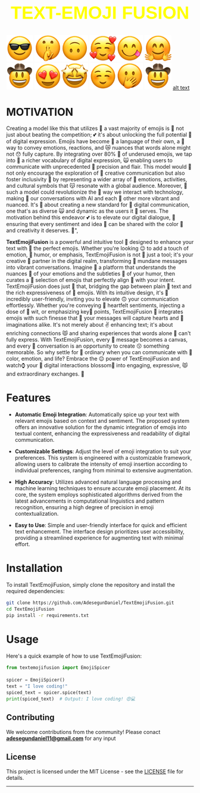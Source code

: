 

<h1 style="text-align: center; font-family: Arial, sans-serif; color: yellow; font-size: 48px;">TEXT-EMOJI FUSION</h1>

![alt text](Image/intro2.png) ![alt text](Image/intro1.png)![alt text](Image/10.png) ![alt text](Image/14.png)![alt text](Image/23.png) ![alt text](Image/29.png)![alt text](Image/62.png) ![alt text](Image/15.png)![alt text](Image/16.png) ![alt text](Image/19.png)![alt text](Image/30.png) ![alt text](Image/62.png) [alt text](Image/intro1.png)
# MOTIVATION
Creating a model like this that utilizes 💋 a vast majority of emojis is 🤌 not just about beating the competition; 💕 it's about unlocking the full potential 💨 of digital expression. Emojis have become 🦿 a language of their own, a 🙏 way to convey emotions, reactions, and 😿 nuances that words alone might not 😯 fully capture. By integrating over 80% 🤌 of underused emojis, we tap into 🤌 a richer vocabulary of digital expression, 🙀 enabling users to communicate with unprecedented 🙌 precision and flair. This model would 💨 not only encourage the exploration of 💓 creative communication but also foster inclusivity 💟 by representing a wider array of 🤞 emotions, activities, and cultural symbols that 😽 resonate with a global audience. Moreover, 💨 such a model could revolutionize the 🤡 way we interact with technology, making 🤞 our conversations with AI and each 🙊 other more vibrant and nuanced. It's 💌 about creating a new standard for 🧔 digital communication, one that's as diverse 🙀 and dynamic as the users it 🦿 serves. The motivation behind this endeavor 💕 is to elevate our digital dialogue, 🤌 ensuring that every sentiment and idea 💞 can be shared with the color 💌 and creativity it deserves. 🙌",
   


**TextEmojiFusion** is a powerful and intuitive tool 💌 designed to enhance your text with 🧔 the perfect emojis. Whether you're looking 😉 to add a touch of emotion, 💅 humor, or emphasis, TextEmojiFusion is not 🤫 just a tool; it's your creative 🤗 partner in the digital realm, transforming 💭 mundane messages into vibrant conversations. Imagine 🥳 a platform that understands the nuances 🦿 of your emotions and the subtleties 💭 of your humor, then curates a 💟 selection of emojis that perfectly align 💌 with your intent. TextEmojiFusion does just 🖖 that, bridging the gap between plain 💨 text and the rich expressiveness of 🥳 emojis. With its intuitive design, it's 🤞 incredibly user-friendly, inviting you to elevate 🙃 your communication effortlessly. Whether you're conveying 🤗 heartfelt sentiments, injecting a dose of 💟 wit, or emphasizing key🔑 points, TextEmojiFusion 🦿 integrates emojis with such finesse that 💪 your messages will capture hearts and 👐 imaginations alike. It's not merely about ✌ enhancing text; it's about enriching connections 😾 and sharing experiences that words alone 🤑 can't fully express. With TextEmojiFusion, every 🧔 message becomes a canvas, and every 🧔 conversation is an opportunity to create 😗 something memorable. So why settle for 💓 ordinary when you can communicate with 🦾 color, emotion, and life? Embrace the 😉 power of TextEmojiFusion and watch⌚ your 🖖 digital interactions blossom🌼 into engaging, expressive, 😾 and extraordinary exchanges. 💭

# Features

- **Automatic Emoji Integration**: Automatically spice up your text with relevant emojis based on context and sentiment. The proposed system offers an innovative solution for the dynamic integration of emojis into textual content, enhancing the expressiveness and readability of digital communication.

- **Customizable Settings**: Adjust the level of emoji integration to suit your preferences. This system is engineered with a customizable framework, allowing users to calibrate the intensity of emoji insertion according to individual preferences, ranging from minimal to extensive augmentation.

- **High Accuracy**: Utilizes advanced natural language processing and machine learning techniques to ensure accurate emoji placement. At its core, the system employs sophisticated algorithms derived from the latest advancements in computational linguistics and pattern recognition, ensuring a high degree of precision in emoji contextualization.

- **Easy to Use**: Simple and user-friendly interface for quick and efficient text enhancement. The interface design prioritizes user accessibility, providing a streamlined experience for augmenting text with minimal effort. 



# Installation

To install TextEmojiFusion, simply clone the repository and install the required dependencies:

```bash
git clone https://github.com/AdesegunDaniel/TextEmojiFusion.git
cd TextEmojiFusion
pip install -r requirements.txt
```

# Usage

Here's a quick example of how to use TextEmojiFusion:

```python
from textemojifusion import EmojiSpicer

spicer = EmojiSpicer()
text = "I love coding!"
spiced_text = spicer.spice(text)
print(spiced_text)  # Output: I love coding! 😍💻
```

## Contributing

We welcome contributions from the community! Please conact **adesegundaniel11@gmail.com** for any input 

## License

This project is licensed under the MIT License - see the [LICENSE](LICENSE) file for details.

---
